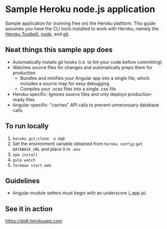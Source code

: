 # Sample Heroku node.js application

Sample application for (running free on) the Heroku platform. This guide assumes you have the CLI tools installed
to work with Heroku, namely the [Heroku Toolbelt](https://toolbelt.heroku.com/), [node](http://nodejs.org/download/),
and [git](http://git-scm.com/downloads).

## Neat things this sample app does

- Automatically installs git hooks (i.e. to lint your code before committing)
- Watches source files for changes and automatically preps them for production
    - Bundles and minifies your Angular app into a single file, which includes a source map for easy debugging
    - Compiles your .scss files into a single .css file
- Heroku-specific: Ignores source files and only deploys production-ready files
- Angular-specific: "caches" API calls to prevent unnecessary database calls

## To run locally

1. `heroku git:clone -a dq8`
1. Set the environment variable obtained from `heroku config:get DATABASE_URL` and place it in `.env`
2. `npm install`
2. `gulp watch`
3. `foreman start web`

## Guidelines

- Angular module setters must begin with an underscore (_app.js)

## See it in action

https://dq8.herokuapp.com


